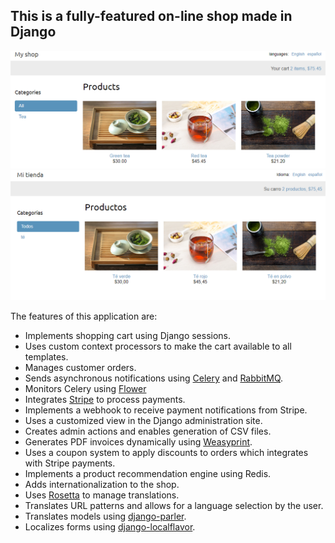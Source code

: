 ## This is a fully-featured on-line shop made in Django

![application image](./docs/img/dj-shop-en.png)
![application image](./docs/img/dj-shop-es.png)

The features of this application are:

- Implements shopping cart using Django sessions.
- Uses custom context processors to make the cart available
  to all templates.
- Manages customer orders.
- Sends asynchronous notifications using [Celery](https://docs.celeryq.dev/) and [RabbitMQ](https://www.rabbitmq.com/).
- Monitors Celery using [Flower](https://github.com/mher/flower.)
- Integrates [Stripe](https://stripe.com/) to process payments.
- Implements a webhook to receive payment notifications from Stripe.
- Uses a customized view in the Django administration site.
- Creates admin actions and enables generation of CSV files.
- Generates PDF invoices dynamically using [Weasyprint](https://weasyprint.org/).
- Uses a coupon system to apply discounts to orders which integrates with Stripe payments.
- Implements a product recommendation engine using Redis.
- Adds internationalization to the shop.
- Uses [Rosetta](https://github.com/mbi/django-rosetta) to manage translations.
- Translates URL patterns and allows for a language selection by the user.
- Translates models using [django-parler](https://github.com/django-parler/django-parler).
- Localizes forms using [django-localflavor](https://github.com/django/django-localflavor).
